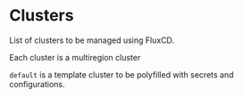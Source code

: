 # Clusters

List of clusters to be managed using FluxCD.

Each cluster is a multiregion cluster

`default` is a template cluster to be polyfilled with secrets and configurations.